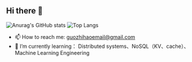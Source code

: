 ## Hi there 👋

![Anurag's GitHub stats](https://github-readme-stats.vercel.app/api?username=guozhihao-224&show_icons=true&theme=radical)
![Top Langs](https://github-readme-stats.vercel.app/api/top-langs/?username=guozhihao-224&show_icons=true&theme=radical)

- 📫 How to reach me: guozhihaoemail@gmail.com
- 🌱 I’m currently learning： Distributed systems、NoSQL（KV、cache）、Machine Learning Engineering
<!--
**guozhihao-224/guozhihao-224** is a ✨ _special_ ✨ repository because its `README.md` (this file) appears on your GitHub profile.

Here are some ideas to get you started:

- 🔭 I’m currently working on ...
- 🌱 I’m currently learning ...
- 👯 I’m looking to collaborate on ...
- 🤔 I’m looking for help with ...
- 💬 Ask me about ...
- 📫 How to reach me: ...
- 😄 Pronouns: ...
- ⚡ Fun fact: ...
-->
